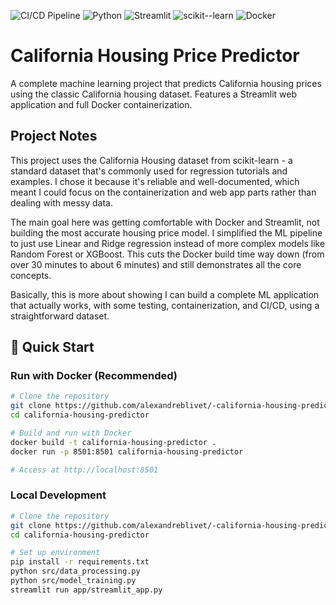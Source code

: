 ![CI/CD Pipeline](https://github.com/alexandreblivet/-california-housing-predictor/actions/workflows/ci.yml/badge.svg)
![Python](https://img.shields.io/badge/python-3.8%2B-blue)
![Streamlit](https://img.shields.io/badge/streamlit-1.28%2B-red)
![scikit--learn](https://img.shields.io/badge/scikit--learn-1.2%2B-orange)
![Docker](https://img.shields.io/badge/docker-ready-blue)

# California Housing Price Predictor

A complete machine learning project that predicts California housing prices using the classic California housing dataset. Features a Streamlit web application and full Docker containerization.

## Project Notes

This project uses the California Housing dataset from scikit-learn - a standard dataset that's commonly used for regression tutorials and examples. I chose it because it's reliable and well-documented, which meant I could focus on the containerization and web app parts rather than dealing with messy data.

The main goal here was getting comfortable with Docker and Streamlit, not building the most accurate housing price model. I simplified the ML pipeline to just use Linear and Ridge regression instead of more complex models like Random Forest or XGBoost. This cuts the Docker build time way down (from over 30 minutes to about 6 minutes) and still demonstrates all the core concepts.

Basically, this is more about showing I can build a complete ML application that actually works, with some testing, containerization, and CI/CD, using a straightforward dataset.

## 🚀 Quick Start

### Run with Docker (Recommended)
```bash
# Clone the repository
git clone https://github.com/alexandreblivet/-california-housing-predictor.git
cd california-housing-predictor

# Build and run with Docker
docker build -t california-housing-predictor .
docker run -p 8501:8501 california-housing-predictor

# Access at http://localhost:8501
```

### Local Development
```bash
# Clone the repository
git clone https://github.com/alexandreblivet/-california-housing-predictor.git
cd california-housing-predictor

# Set up environment
pip install -r requirements.txt
python src/data_processing.py
python src/model_training.py
streamlit run app/streamlit_app.py
```



